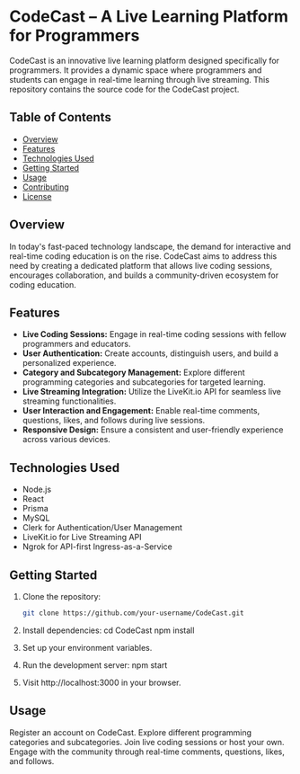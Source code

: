 # CodeCast – A Live Learning Platform for Programmers

CodeCast is an innovative live learning platform designed specifically for programmers. It provides a dynamic space where programmers and students can engage in real-time learning through live streaming. This repository contains the source code for the CodeCast project.

## Table of Contents

- [Overview](#overview)
- [Features](#features)
- [Technologies Used](#technologies-used)
- [Getting Started](#getting-started)
- [Usage](#usage)
- [Contributing](#contributing)
- [License](#license)

## Overview

In today's fast-paced technology landscape, the demand for interactive and real-time coding education is on the rise. CodeCast aims to address this need by creating a dedicated platform that allows live coding sessions, encourages collaboration, and builds a community-driven ecosystem for coding education.

## Features

- **Live Coding Sessions:** Engage in real-time coding sessions with fellow programmers and educators.
- **User Authentication:** Create accounts, distinguish users, and build a personalized experience.
- **Category and Subcategory Management:** Explore different programming categories and subcategories for targeted learning.
- **Live Streaming Integration:** Utilize the LiveKit.io API for seamless live streaming functionalities.
- **User Interaction and Engagement:** Enable real-time comments, questions, likes, and follows during live sessions.
- **Responsive Design:** Ensure a consistent and user-friendly experience across various devices.

## Technologies Used

- Node.js
- React
- Prisma
- MySQL
- Clerk for Authentication/User Management
- LiveKit.io for Live Streaming API
- Ngrok for API-first Ingress-as-a-Service

## Getting Started

1. Clone the repository:

   ```bash
   git clone https://github.com/your-username/CodeCast.git
2. Install dependencies:
cd CodeCast
npm install

3. Set up your environment variables.

4. Run the development server:
npm start

5. Visit http://localhost:3000 in your browser.

## Usage
Register an account on CodeCast.
Explore different programming categories and subcategories.
Join live coding sessions or host your own.
Engage with the community through real-time comments, questions, likes, and follows.
